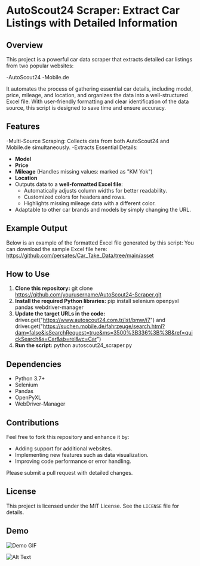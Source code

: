 # AutoScout24 Scraper: Extract Car Listings with Detailed Information
## Overview
This project is a powerful car data scraper that extracts detailed car listings from two popular websites:

-AutoScout24
-Mobile.de

It automates the process of gathering essential car details, including model, price, mileage, and location, and organizes the data into a well-structured Excel file. With user-friendly formatting and clear identification of the data source, this script is designed to save time and ensure accuracy.

## Features
-Multi-Source Scraping: Collects data from both AutoScout24 and Mobile.de simultaneously.
-Extracts Essential Details:
  - **Model**
  - **Price**
  - **Mileage** (Handles missing values: marked as "KM Yok")
  - **Location**
- Outputs data to a **well-formatted Excel file**:
  - Automatically adjusts column widths for better readability.
  - Customized colors for headers and rows.
  - Highlights missing mileage data with a different color.
- Adaptable to other car brands and models by simply changing the URL.
## Example Output
Below is an example of the formatted Excel file generated by this script:
You can download the sample Excel file here: https://github.com/persates/Car_Take_Data/tree/main/asset


## How to Use
1. **Clone this repository:** git clone https://github.com/yourusername/AutoScout24-Scraper.git  
2. **Install the required Python libraries:** pip install selenium openpyxl pandas webdriver-manager
3. **Update the target URLs in the code:** driver.get("https://www.autoscout24.com.tr/lst/bmw/i7") and driver.get("https://suchen.mobile.de/fahrzeuge/search.html?dam=false&isSearchRequest=true&ms=3500%3B336%3B%3B&ref=quickSearch&s=Car&sb=rel&vc=Car")
4. **Run the script:** python autoscout24_scraper.py


## Dependencies
- Python 3.7+
- Selenium
- Pandas
- OpenPyXL
- WebDriver-Manager
## Contributions
Feel free to fork this repository and enhance it by:
- Adding support for additional websites.
- Implementing new features such as data visualization.
- Improving code performance or error handling.

Please submit a pull request with detailed changes.

## License
This project is licensed under the MIT License. See the `LICENSE` file for details.

## Demo
![Demo GIF](https://media.giphy.com/media/MU56lYT1Ov07fVTsnM/giphy.gif?cid=790b7611ggfjaccu29wvsm3lffl9ctnec090yewyb3xexy1g&ep=v1_gifs_search&rid=giphy.gif&ct=g)

![Alt Text](https://media.giphy.com/media/MU56lYT1Ov07fVTsnM/giphy.gif?cid=790b7611ggfjaccu29wvsm3lffl9ctnec090yewyb3xexy1g&ep=v1_gifs_search&rid=giphy.gif&ct=g)



